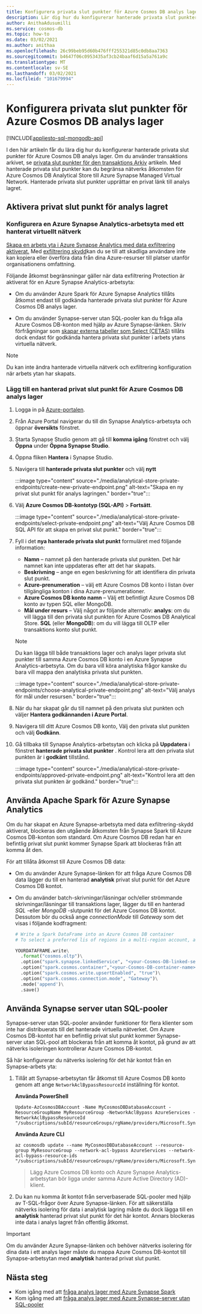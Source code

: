```yaml
---
title: Konfigurera privata slut punkter för Azure Cosmos DB analys lager.
description: Lär dig hur du konfigurerar hanterade privata slut punkter för Azure Cosmos DB Analytical Store för att begränsa nätverks åtkomsten.
author: AnithaAdusumilli
ms.service: cosmos-db
ms.topic: how-to
ms.date: 03/02/2021
ms.author: anithaa
ms.openlocfilehash: 26c99beb95d60b476fff255321d85c0db8aa7363
ms.sourcegitcommit: b4647f06c0953435af3cb24baaf6d15a5a761a9c
ms.translationtype: MT
ms.contentlocale: sv-SE
ms.lasthandoff: 03/02/2021
ms.locfileid: "101679994"
---
```

# <a name="configure-private-endpoints-for-azure-cosmos-db-analytical-store"></a>Konfigurera privata slut punkter för Azure Cosmos DB analys lager
[!INCLUDE[appliesto-sql-mongodb-api](includes/appliesto-sql-mongodb-api.md)]

I den här artikeln får du lära dig hur du konfigurerar hanterade privata slut punkter för Azure Cosmos DB analys lager. Om du använder transaktions arkivet, se [privata slut punkter för den transaktions Arkiv](how-to-configure-private-endpoints.md) artikeln. Med hanterade privata slut punkter kan du begränsa nätverks åtkomsten för Azure Cosmos DB Analytical Store till Azure Synapse Managed Virtual Network. Hanterade privata slut punkter upprättar en privat länk till analys lagret.

## <a name="enable-private-endpoint-for-the-analytical-store"></a>Aktivera privat slut punkt för analys lagret

### <a name="set-up-an-azure-synapse-analytics-workspace-with-a-managed-virtual-network"></a>Konfigurera en Azure Synapse Analytics-arbetsyta med ett hanterat virtuellt nätverk

[Skapa en arbets yta i Azure Synapse Analytics med data exfiltrering aktiverat.](../synapse-analytics/security/how-to-create-a-workspace-with-data-exfiltration-protection.md) Med [exfiltrering skydd](../synapse-analytics/security/workspace-data-exfiltration-protection.md)kan du se till att skadliga användare inte kan kopiera eller överföra data från dina Azure-resurser till platser utanför organisationens omfattning.

Följande åtkomst begränsningar gäller när data exfiltrering Protection är aktiverat för en Azure Synapse Analytics-arbetsyta:

* Om du använder Azure Spark för Azure Synapse Analytics tillåts åtkomst endast till godkända hanterade privata slut punkter för Azure Cosmos DB analys lager.

* Om du använder Synapse-server utan SQL-pooler kan du fråga alla Azure Cosmos DB-konton med hjälp av Azure Synapse-länken. Skriv förfrågningar som [skapar externa tabeller som Select (CETAS)](../synapse-analytics/sql/develop-tables-cetas.md) tillåts dock endast för godkända hantera privata slut punkter i arbets ytans virtuella nätverk.

> [!NOTE]
> Du kan inte ändra hanterade virtuella nätverk och exfiltrering konfiguration när arbets ytan har skapats.

### <a name="add-a-managed-private-endpoint-for-azure-cosmos-db-analytical-store"></a>Lägg till en hanterad privat slut punkt för Azure Cosmos DB analys lager

1. Logga in på [Azure-portalen](https://portal.azure.com/).

1. Från Azure Portal navigerar du till din Synapse Analytics-arbetsyta och öppnar **översikts** fönstret.

1. Starta Synapse Studio genom att gå till **komma igång** fönstret och välj **Öppna** under **Öppna Synapse Studio**.

1. Öppna fliken **Hantera** i Synapse Studio.

1. Navigera till **hanterade privata slut punkter** och välj **nytt**

   :::image type="content" source="./media/analytical-store-private-endpoints/create-new-private-endpoint.png" alt-text="Skapa en ny privat slut punkt för analys lagringen." border="true":::

1. Välj **Azure Cosmos DB-kontotyp (SQL-API)** > **Fortsätt**.

   :::image type="content" source="./media/analytical-store-private-endpoints/select-private-endpoint.png" alt-text="Välj Azure Cosmos DB SQL API för att skapa en privat slut punkt." border="true":::

1. Fyll i det **nya hanterade privata slut punkt** formuläret med följande information:

   * **Namn** – namnet på den hanterade privata slut punkten. Det här namnet kan inte uppdateras efter att det har skapats.
   * **Beskrivning** – ange en egen beskrivning för att identifiera din privata slut punkt.
   * **Azure-prenumeration** – välj ett Azure Cosmos DB konto i listan över tillgängliga konton i dina Azure-prenumerationer.
   * **Azure Cosmos DB konto namn** – Välj ett befintligt Azure Cosmos DB konto av typen SQL eller MongoDB.
   * **Mål under resurs** – Välj något av följande alternativ: **analys**: om du vill lägga till den privata slut punkten för Azure Cosmos DB Analytical Store.
     **SQL** (eller **MongoDB**): om du vill lägga till OLTP eller transaktions konto slut punkt.

   > [!NOTE]
   > Du kan lägga till både transaktions lager och analys lager privata slut punkter till samma Azure Cosmos DB konto i en Azure Synapse Analytics-arbetsyta. Om du bara vill köra analytiska frågor kanske du bara vill mappa den analytiska privata slut punkten.

   :::image type="content" source="./media/analytical-store-private-endpoints/choose-analytical-private-endpoint.png" alt-text="Välj analys för mål under resursen." border="true":::

1. När du har skapat går du till namnet på den privata slut punkten och väljer **Hantera godkännanden i Azure Portal**.

1. Navigera till ditt Azure Cosmos DB konto, Välj den privata slut punkten och välj **Godkänn**.

1. Gå tillbaka till Synapse Analytics-arbetsytan och klicka på **Uppdatera** i fönstret **hanterade privata slut punkter** . Kontrol lera att den privata slut punkten är i **godkänt** tillstånd.

   :::image type="content" source="./media/analytical-store-private-endpoints/approved-private-endpoint.png" alt-text="Kontrol lera att den privata slut punkten är godkänd." border="true":::

## <a name="use-apache-spark-for-azure-synapse-analytics"></a>Använda Apache Spark för Azure Synapse Analytics

Om du har skapat en Azure Synapse-arbetsyta med data exfiltrering-skydd aktiverat, blockeras den utgående åtkomsten från Synapse Spark till Azure Cosmos DB-konton som standard. Om Azure Cosmos DB redan har en befintlig privat slut punkt kommer Synapse Spark att blockeras från att komma åt den.

För att tillåta åtkomst till Azure Cosmos DB data:

* Om du använder Azure Synapse-länken för att fråga Azure Cosmos DB data lägger du till en hanterad **analytisk** privat slut punkt för det Azure Cosmos DB kontot.

* Om du använder batch-skrivningar/läsningar och/eller strömmande skrivningar/läsningar till transaktions lager, lägger du till en hanterad *SQL* -eller *MongoDB* -slutpunkt för det Azure Cosmos DB kontot. Dessutom bör du också ange *connectionMode* till *Gateway* som det visas i följande kodfragment:

  ```python
  # Write a Spark DataFrame into an Azure Cosmos DB container
  # To select a preferred lis of regions in a multi-region account, add .option("spark.cosmos.preferredRegions", "<Region1>, <Region2>")
  
  YOURDATAFRAME.write\
    .format("cosmos.oltp")\
    .option("spark.synapse.linkedService", "<your-Cosmos-DB-linked-service-name>")\
    .option("spark.cosmos.container","<your-Cosmos-DB-container-name>")\
    .option("spark.cosmos.write.upsertEnabled", "true")\
    .option("spark.cosmos.connection.mode", "Gateway")\
    .mode('append')\
    .save()
  
  ```

## <a name="using-synapse-serverless-sql-pools"></a>Använda Synapse server utan SQL-pooler

Synapse-server utan SQL-pooler använder funktioner för flera klienter som inte har distribuerats till det hanterade virtuella nätverket. Om Azure Cosmos DB-kontot har en befintlig privat slut punkt kommer Synapse-server utan SQL-pool att blockeras från att komma åt kontot, på grund av att nätverks isoleringen kontrollerar Azure Cosmos DB-kontot.

Så här konfigurerar du nätverks isolering för det här kontot från en Synapse-arbets yta:

1. Tillåt att Synapse-arbetsytan får åtkomst till Azure Cosmos DB konto genom att ange `NetworkAclBypassResourceId` inställning för kontot.

   **Använda PowerShell**

   ```powershell-interactive
   Update-AzCosmosDBAccount -Name MyCosmosDBDatabaseAccount -ResourceGroupName MyResourceGroup -NetworkAclBypass AzureServices -NetworkAclBypassResourceId "/subscriptions/subId/resourceGroups/rgName/providers/Microsoft.Synapse/workspaces/wsName"
   ```

   **Använda Azure CLI**

   ```azurecli-interactive
   az cosmosdb update --name MyCosmosDBDatabaseAccount --resource-group MyResourceGroup --network-acl-bypass AzureServices --network-acl-bypass-resource-ids "/subscriptions/subId/resourceGroups/rgName/providers/Microsoft.Synapse/workspaces/wsName"
   ```

   > Lägg Azure Cosmos DB konto och Azure Synapse Analytics-arbetsytan bör ligga under samma Azure Active Directory (AD)-klient.

2. Du kan nu komma åt kontot från serverbaserade SQL-pooler med hjälp av T-SQL-frågor över Azure Synapse-länken. För att säkerställa nätverks isolering för data i analytisk lagring måste du dock lägga till en **analytisk** hanterad privat slut punkt för det här kontot. Annars blockeras inte data i analys lagret från offentlig åtkomst.

> [!IMPORTANT]
> Om du använder Azure Synapse-länken och behöver nätverks isolering för dina data i ett analys lager måste du mappa Azure Cosmos DB-kontot till Synapse-arbetsytan med **analytisk** hanterad privat slut punkt.

## <a name="next-steps"></a>Nästa steg

* Kom igång med att [fråga analys lager med Azure Synapse Spark](../synapse-analytics/synapse-link/how-to-query-analytical-store-spark.md?toc=/azure/cosmos-db/toc.json&bc=/azure/cosmos-db/breadcrumb/toc.json)
* Kom igång med att [fråga analys lager med Azure Synapse-server utan SQL-pooler](../synapse-analytics/sql/query-cosmos-db-analytical-store.md?toc=/azure/cosmos-db/toc.json&bc=/azure/cosmos-db/breadcrumb/toc.json)
